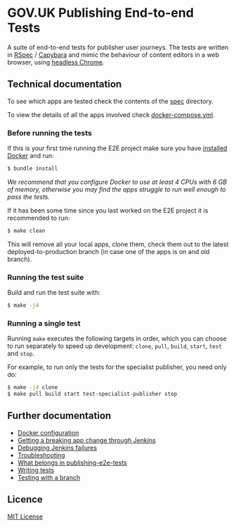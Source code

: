 # GOV.UK Publishing End-to-end Tests

A suite of end-to-end tests for publisher user journeys. The tests are written in [RSpec](http://rspec.info/) / [Capybara](https://github.com/teamcapybara/capybara) and mimic the behaviour of content editors in a web browser, using [headless Chrome](https://github.com/alphagov/publishing-e2e-tests/blob/2044d7eb3c00194d9fd6d1452849b7afc77b3608/spec/spec_helper.rb#L119).

## Technical documentation

To see which apps are tested check the contents of the [spec](./spec) directory.

To view the details of all the apps involved check [docker-compose.yml](./docker-compose.yml).

### Before running the tests

If this is your first time running the E2E project make sure you have [installed Docker][install-docker] and run:

```bash
$ bundle install
```

_We recommend that you configure Docker to use at least 4 CPUs with 6 GB of memory, otherwise you may find the apps struggle to run well enough to pass the tests._

If it has been some time since you last worked on the E2E project it is recommended to run:

```bash
$ make clean
```

This will remove all your local apps, clone them, check them out to the latest deployed-to-production branch (in case one of the apps is on and old branch).

### Running the test suite

Build and run the test suite with:

```bash
$ make -j4
```

### Running a single test

Running `make` executes the following targets in order, which you can
choose to run separately to speed up development: `clone`, `pull`, `build`,
`start`, `test` and `stop`.

For example, to run only the tests for the specialist publisher, you need only
do:

```bash
$ make -j4 clone
$ make pull build start test-specialist-publisher stop
```

## Further documentation

- [Docker configuration](docs/docker.md)
- [Getting a breaking app change through Jenkins](docs/jenkins-breaking-changes.md)
- [Debugging Jenkins failures](docs/jenkins-debugging-failures.md)
- [Troubleshooting](docs/troubleshooting.md)
- [What belongs in publishing-e2e-tests](docs/what-belongs-in-these-tests.md)
- [Writing tests](docs/writing-tests.md)
- [Testing with a branch](docs/testing-with-a-branch.md)

## Licence

[MIT License](LICENSE)

[install-docker]: https://www.docker.com/community-edition
